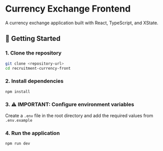 # Currency Exchange Frontend

A currency exchange application built with React, TypeScript, and XState.

## 🚀 Getting Started

### 1. Clone the repository

```bash
git clone <repository-url>
cd recruitment-currency-front
```

### 2. Install dependencies

```bash
npm install
```

### 3. ⚠️ IMPORTANT: Configure environment variables

Create a `.env` file in the root directory and add the required values from `.env.example`

### 4. Run the application

```bash
npm run dev
```
